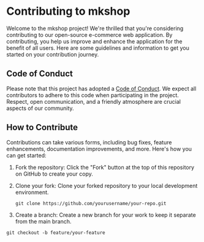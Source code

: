 # Contributing to mkshop

Welcome to the mkshop project! We're thrilled that you're considering contributing to our open-source e-commerce web application. By contributing, you help us improve and enhance the application for the benefit of all users. Here are some guidelines and information to get you started on your contribution journey.

## Code of Conduct

Please note that this project has adopted a [Code of Conduct](CODE_OF_CONDUCT.md). We expect all contributors to adhere to this code when participating in the project. Respect, open communication, and a friendly atmosphere are crucial aspects of our community.

## How to Contribute

Contributions can take various forms, including bug fixes, feature enhancements, documentation improvements, and more. Here's how you can get started:

1. Fork the repository: Click the "Fork" button at the top of this repository on GitHub to create your copy.

2. Clone your fork: Clone your forked repository to your local development environment.

   ```
   git clone https://github.com/yourusername/your-repo.git

3. Create a branch: Create a new branch for your work to keep it separate from the main branch.
 ```
 git checkout -b feature/your-feature
